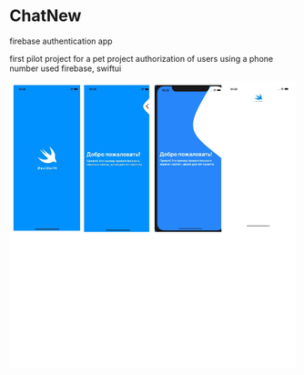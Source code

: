 # ChatNew
firebase authentication app

first pilot project for a pet project
authorization of users using a phone number
used firebase, swiftui

![alt tag](https://github.com/deniswift/GreetingScreenBlob/blob/main/GreetingScreenBlob.jpg "Скриншоты")​
